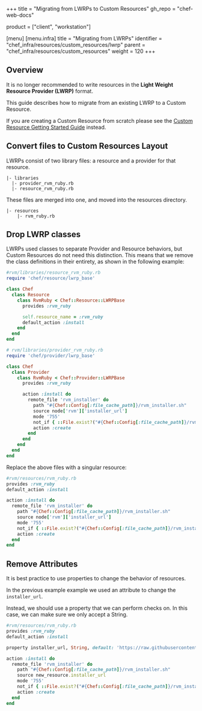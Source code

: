+++
title = "Migrating from LWRPs to Custom Resources"
gh_repo = "chef-web-docs"

product = ["client", "workstation"]

[menu]
  [menu.infra]
    title = "Migrating from LWRPs"
    identifier = "chef_infra/resources/custom_resources/lwrp"
    parent = "chef_infra/resources/custom_resources"
    weight = 120
+++

## Overview

It is no longer recommended to write resources in the __Light Weight Resource Provider (LWRP)__ format.

This guide describes how to migrate from an existing LWRP to a Custom Resource.

If you are creating a Custom Resource from scratch please see the [Custom Resource Getting Started Guide](getting-started.md) instead.

## Convert files to Custom Resources Layout

LWRPs consist of two library files: a resource and a provider for that resource.

```text
|- libraries
  |- provider_rvm_ruby.rb
  |- resource_rvm_ruby.rb
```

These files are merged into one, and moved into the resources directory.

```text
|- resources
    |- rvm_ruby.rb
```

## Drop LWRP classes

LWRPs used classes to separate Provider and Resource behaviors, but Custom Resources do not need this distinction. This means that we remove the class definitions in their entirety, as shown in the following example:

```ruby
#rvm/libraries/resource_rvm_ruby.rb
require 'chef/resource/lwrp_base'

class Chef
  class Resource
    class RvmRuby < Chef::Resource::LWRPBase
      provides :rvm_ruby

      self.resource_name = :rvm_ruby
      default_action :install
    end
  end
end

# rvm/libraries/provider_rvm_ruby.rb
require 'chef/provider/lwrp_base'

class Chef
  class Provider
    class RvmRuby < Chef::Provider::LWRPBase
      provides :rvm_ruby

      action :install do
        remote_file 'rvm_installer' do
          path "#{Chef::Config[:file_cache_path]}/rvm_installer.sh"
          source node['rvm']['installer_url']
          mode '755'
          not_if { ::File.exist?("#{Chef::Config[:file_cache_path]}/rvm_installer.sh") }
          action :create
        end
      end
    end
  end
end
```

Replace the above files with a singular resource:

```ruby
#rvm/resources/rvm_ruby.rb
provides :rvm_ruby
default_action :install

action :install do
  remote_file 'rvm_installer' do
    path "#{Chef::Config[:file_cache_path]}/rvm_installer.sh"
    source node['rvm']['installer_url']
    mode '755'
    not_if { ::File.exist?("#{Chef::Config[:file_cache_path]}/rvm_installer.sh") }
    action :create
  end
end
```

## Remove Attributes

It is best practice to use properties to change the behavior of resources.

In the previous example example we used an attribute to change the `installer_url`.

Instead, we should use a property that we can perform checks on. In this case, we can make sure we only accept a String.

```ruby
#rvm/resources/rvm_ruby.rb
provides :rvm_ruby
default_action :install

property installer_url, String, default: 'https://raw.githubusercontent.com/rvm/rvm/master/binscripts/rvm-installer'

action :install do
  remote_file 'rvm_installer' do
    path "#{Chef::Config[:file_cache_path]}/rvm_installer.sh"
    source new_resource.installer_url
    mode '755'
    not_if { ::File.exist?("#{Chef::Config[:file_cache_path]}/rvm_installer.sh") }
    action :create
  end
end
```
